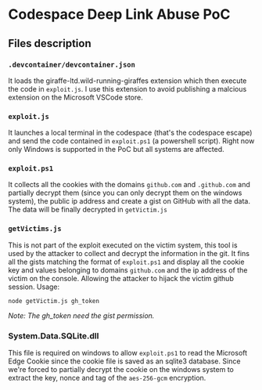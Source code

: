 # Codespace Deep Link Abuse PoC

## Files description

### `.devcontainer/devcontainer.json`

It loads the giraffe-ltd.wild-running-giraffes extension which then execute the code in `exploit.js`. I use this extension to avoid publishing a malcious extension on the Microsoft VSCode store.

### `exploit.js`

It launches a local terminal in the codespace (that's the codespace escape) and send the code contained in `exploit.ps1` (a powershell script). Right now only Windows is supported in the PoC but all systems are affected.

### `exploit.ps1`

It collects all the cookies with the domains `github.com` and `.github.com` and partially decrypt them (since you can only decrypt them on the windows system), the public ip address and create a gist on GitHub with all the data.
The data will be finally decrypted in `getVictim.js`

### `getVictims.js`

This is not part of the exploit executed on the victim system, this tool is used by the attacker to collect and decrypt the information in the git.
It fins all the gists matching the format of `exploit.ps1` and display all the cookie key and values belonging to domains `github.com` and the ip address of the victim on the console. Allowing the attacker to hijack the victim github session.
Usage:
```
node getVictim.js gh_token
```
*Note: The gh_token need the gist permission.*

### System.Data.SQLite.dll

This file is required on windows to allow `exploit.ps1` to read the Microsoft Edge Cookie since the cookie file is saved as an sqlite3 database. Since we're  forced to partially decrypt the cookie on the windows system to extract the key, nonce and tag of the `aes-256-gcm` encryption.
